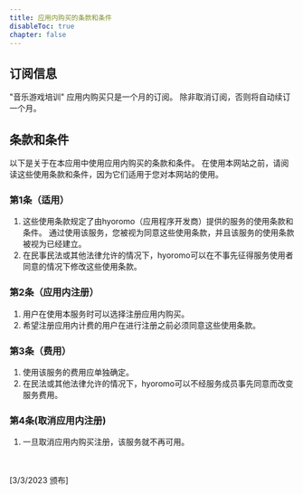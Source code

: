 ```yaml
---
title: 应用内购买的条款和条件
disableToc: true
chapter: false
---
```


## 订阅信息

"音乐游戏培训" 应用内购买只是一个月的订阅。
除非取消订阅，否则将自动续订一个月。

## 条款和条件

以下是关于在本应用中使用应用内购买的条款和条件。
在使用本网站之前，请阅读这些使用条款和条件，因为它们适用于您对本网站的使用。

### 第1条（适用）

1. 这些使用条款规定了由hyoromo（应用程序开发商）提供的服务的使用条款和条件。 通过使用该服务，您被视为同意这些使用条款，并且该服务的使用条款被视为已经建立。
2. 在民事民法或其他法律允许的情况下，hyoromo可以在不事先征得服务使用者同意的情况下修改这些使用条款。

### 第2条（应用内注册）

1. 用户在使用本服务时可以选择注册应用内购买。
2. 希望注册应用内计费的用户在进行注册之前必须同意这些使用条款。

### 第3条（费用）

1. 使用该服务的费用应单独确定。
2. 在民法或其他法律允许的情况下，hyoromo可以不经服务成员事先同意而改变服务费用。

### 第4条(取消应用内注册)

1. 一旦取消应用内购买注册，该服务就不再可用。


<br><br>
[3/3/2023 颁布]